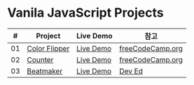 # Vanila JavaScript Projects

|  #  | Project                                                                                    | Live Demo                                                                            | 참고                                                                    |
| :-: | ------------------------------------------------------------------------------------------ | ------------------------------------------------------------------------------------ | ----------------------------------------------------------------------- |
| 01  | [Color Flipper](https://github.com/dinomoon/Vanila-JavaScript/tree/master/Color%20Filpper) | [Live Demo](https://dinomoon.github.io/Vanila-JavaScript/Color%20Filpper/index.html) | [freeCodeCamp.org](https://www.youtube.com/watch?v=3PHXvlpOkf4&t=3073s) |
| 02  | [Counter](https://github.com/dinomoon/Vanila-JavaScript/tree/master/Counter)               | [Live Demo](https://dinomoon.github.io/Vanila-JavaScript/Counter/index.html)         | [freeCodeCamp.org](https://www.youtube.com/watch?v=3PHXvlpOkf4&t=3073s) |
| 03  | [Beatmaker](https://github.com/dinomoon/Vanila-JavaScript/tree/master/Beatmaker)           | [Live Demo](https://dinomoon.github.io/Vanila-JavaScript/Beatmaker/index.html)       | [Dev Ed](https://developedbyed.com/)                                    |
